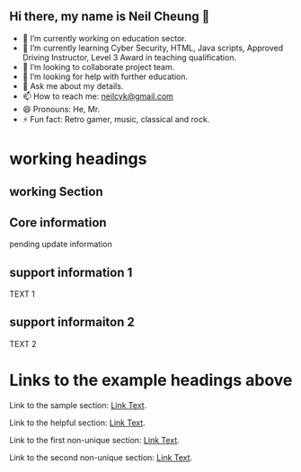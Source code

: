 ## Hi there, my name is Neil Cheung 👋
- 🔭 I’m currently working on education sector.
- 🌱 I’m currently learning Cyber Security, HTML, Java scripts, Approved Driving Instructor, Level 3 Award in teaching qualification.
- 👯 I’m looking to collaborate project team.
- 🤔 I’m looking for help with further education.
- 💬 Ask me about my details.
- 📫 How to reach me: neilcyk@gmail.com
- 😄 Pronouns: He, Mr.
- ⚡ Fun fact: Retro gamer, music, classical and rock.



# working headings

## working Section

## Core information
pending update information

## support information 1

TEXT 1

## support informaiton 2

TEXT 2

# Links to the example headings above

Link to the sample section: [Link Text](#sample-section).

Link to the helpful section: [Link Text](#thisll--be-a-helpful-section-about-the-greek-letter-Θ).

Link to the first non-unique section: [Link Text](#this-heading-is-not-unique-in-the-file).

Link to the second non-unique section: [Link Text](#this-heading-is-not-unique-in-the-file-1).

<!--
**neilcyk/neilcyk** is a ✨ _special_ ✨ repository because its `README.md` (this file) appears on your GitHub profile.

Here are some ideas to get you started:

- 🔭 I’m currently working on ...
- 🌱 I’m currently learning ...
- 👯 I’m looking to collaborate on ...
- 🤔 I’m looking for help with ...
- 💬 Ask me about ...
- 📫 How to reach me: ...
- 😄 Pronouns: ...
- ⚡ Fun fact: ...
-->
